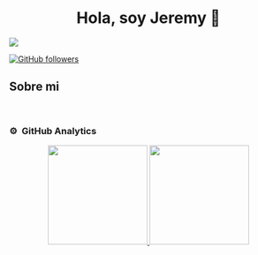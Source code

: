<div align="center">
<h1 align="center">Hola, soy Jeremy 👋</h1>
</div>
<img src="https://www.canva.com/design/DAGF6fQhXFY/Ey_Olp4wBySagBbxzh-WQg/view?utm_content=DAGF6fQhXFY&utm_campaign=designshare&utm_medium=link&utm_source=editor">

[![GitHub followers](https://img.shields.io/github/followers/arisguimera?style=social)](https://github.com/ArisGuimera)

## Sobre mi

<br>

### ⚙️ &nbsp;GitHub Analytics

<p align="center">
<a href="https://github.com/ArisGuimera">
  <img height="180em" src="https://github-readme-stats-eight-theta.vercel.app/api?username=ArisGuimera&show_icons=true&theme=algolia&include_all_commits=true&count_private=true"/>
  <img height="180em" src="https://github-readme-stats-eight-theta.vercel.app/api/top-langs/?username=ArisGuimera&layout=compact&langs_count=8&theme=algolia"/>
</a>
</p>

